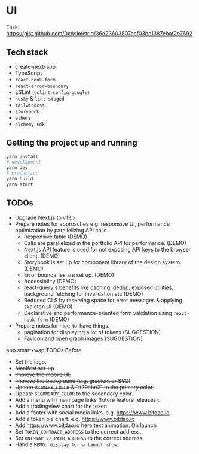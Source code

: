 # UI

Task: https://gist.github.com/0xAsimetriq/36d23603807ecf03be1387ebaf2e7692

## Tech stack

- create-next-app
- TypeScript
- `react-hook-form`
- `react-error-boundary`
- ESLint (`eslint-config-google`)
- `husky` & `lint-staged`
- `tailwindcss`
- `storybook`
- `ethers`
- `alchemy-sdk`

## Getting the project up and running

```bash
yarn install
# development
yarn dev
# production
yarn build
yarn start
```

## TODOs

- Upgrade Next.js to v13.x.
- Prepare notes for approaches e.g. responsive UI, performance optimization by parallelizing API calls.
  * Responsive table (DEMO)
  * Calls are parallelized in the portfolio API for performance. (DEMO)
  * Next.js API feature is used for not exposing API keys to the browser client. (DEMO)
  * Storybook is set up for component library of the design system. (DEMO)
  * Error boundaries are set up. (DEMO)
  * Accessibility (DEMO)
  * react-query's benefits like caching, dedup, exposed utilities, background fetching for invalidation etc (DEMO)
  * Reduced CLS by reserving space for error messages & applying skeleton UI (DEMO)
  * Declarative and performance-oriented form validation using `react-hook-form` (DEMO)
- Prepare notes for nice-to-have things.
  * pagination for displaying a lot of tokens (SUGGESTION)
  * Favicon and open graph images (SUGGESTION)

app.smartxwap TODOs
Before
- ~~Set the logo.~~
- ~~Manifest set-up~~
- ~~Improve the mobile UI.~~
- ~~Improve the background (e.g. gradient or SVG)~~
- ~~Update `PRIMARY_COLOR` & "#29abe2" to the primary color.~~
- ~~Update `SECONDARY_COLOR` to the secondary color.~~
- Add a menu with main page links (future feature releases).
- Add a tradingview chart for the token.
- Add a footer with social media links. e.g. https://www.bitdao.io
- Add a token pie chart. e.g. https://www.bitdao.io
- Add https://www.bitdao.io hero text animation.
On launch
- Set `TOKEN_CONTRACT_ADDRESS` to the correct address.
- Set `UNISWAP_V2_PAIR_ADDRESS` to the correct address.
- Handle `MEMO: display for a launch show`.